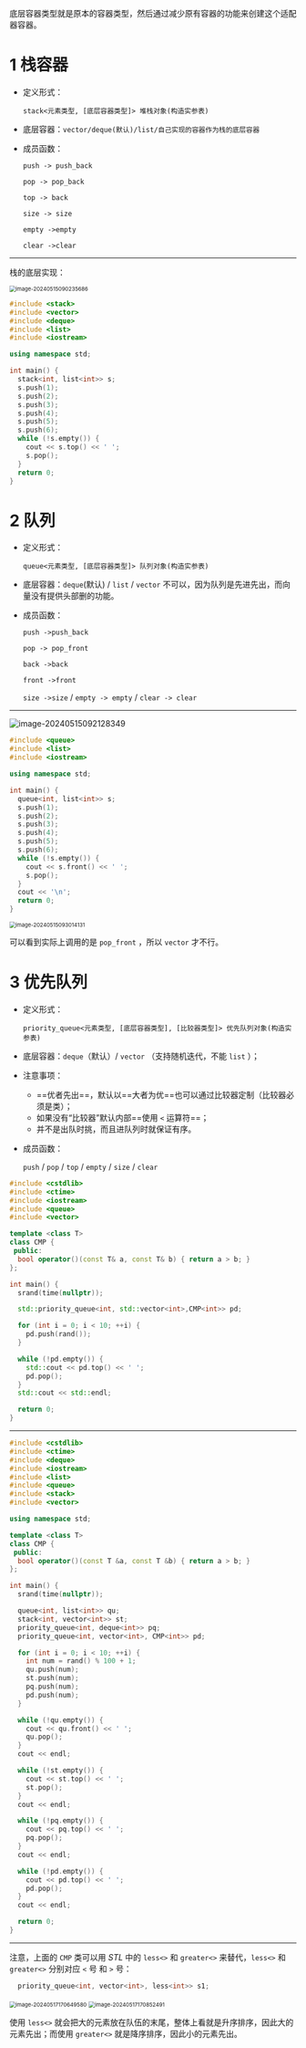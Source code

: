 底层容器类型就是原本的容器类型，然后通过减少原有容器的功能来创建这个适配器容器。

# 1 栈容器

- 定义形式：

  `stack<元素类型, [底层容器类型]> 堆栈对象(构造实参表)`

- 底层容器：`vector/deque(默认)/list/自己实现的容器作为栈的底层容器`

- 成员函数：

  `push -> push_back`

  `pop -> pop_back` 

  `top -> back`

  `size -> size`

  `empty ->empty`

  `clear ->clear`

---

栈的底层实现：

<img src="https://leafalice-image.oss-cn-hangzhou.aliyuncs.com/img/image-20240515090235686.png" alt="image-20240515090235686" style="zoom:67%;" />

```cpp
#include <stack>
#include <vector>
#include <deque>
#include <list>
#include <iostream>

using namespace std;

int main() {
  stack<int, list<int>> s;
  s.push(1);
  s.push(2);
  s.push(3);
  s.push(4);
  s.push(5);
  s.push(6);
  while (!s.empty()) {
    cout << s.top() << ' ';
    s.pop();
  }
  return 0;
}
```

# 2 队列

- 定义形式：

  `queue<元素类型, [底层容器类型]> 队列对象(构造实参表)`

- 底层容器：`deque`(默认) / `list` / `vector` 不可以，因为队列是先进先出，而向量没有提供头部删的功能。

- 成员函数：

  `push ->push_back`

  `pop -> pop_front`

  `back ->back`

  `front ->front`

  `size ->size` / `empty -> empty` / `clear -> clear`

---

![image-20240515092128349](https://leafalice-image.oss-cn-hangzhou.aliyuncs.com/img/image-20240515092128349.png)

```cpp
#include <queue>
#include <list>
#include <iostream>

using namespace std;

int main() {
  queue<int, list<int>> s;
  s.push(1);
  s.push(2);
  s.push(3);
  s.push(4);
  s.push(5);
  s.push(6);
  while (!s.empty()) {
    cout << s.front() << ' ';
    s.pop();
  }
  cout << '\n';
  return 0;
}
```

<img src="https://leafalice-image.oss-cn-hangzhou.aliyuncs.com/img/image-20240515093014131.png" alt="image-20240515093014131" style="zoom:67%;" />

可以看到实际上调用的是 `pop_front` ，所以 `vector` 才不行。

# 3 优先队列

- 定义形式：

  `priority_queue<元素类型, [底层容器类型], [比较器类型]> 优先队列对象(构造实参表)`

- 底层容器：`deque`（默认）/ `vector` （支持随机迭代，不能 `list` ）；

- 注意事项：

  - ==优者先出==，默认以==大者为优==也可以通过比较器定制（比较器必须是类）； 
  - 如果没有“比较器”默认内部==使用 `<` 运算符==；
  - 并不是出队时挑，而且进队列时就保证有序。

- 成员函数：

  `push` / `pop` / `top` / `empty` / `size` / `clear`

```cpp
#include <cstdlib>
#include <ctime>
#include <iostream>
#include <queue>
#include <vector>

template <class T>
class CMP {
 public:
  bool operator()(const T& a, const T& b) { return a > b; }
};

int main() {
  srand(time(nullptr));

  std::priority_queue<int, std::vector<int>,CMP<int>> pd;

  for (int i = 0; i < 10; ++i) {
    pd.push(rand());
  }

  while (!pd.empty()) {
    std::cout << pd.top() << ' ';
    pd.pop();
  }
  std::cout << std::endl;

  return 0;
} 
```

----

```cpp
#include <cstdlib>
#include <ctime>
#include <deque>
#include <iostream>
#include <list>
#include <queue>
#include <stack>
#include <vector>

using namespace std;

template <class T>
class CMP {
 public:
  bool operator()(const T &a, const T &b) { return a > b; }
};

int main() {
  srand(time(nullptr));

  queue<int, list<int>> qu;
  stack<int, vector<int>> st;
  priority_queue<int, deque<int>> pq;
  priority_queue<int, vector<int>, CMP<int>> pd;

  for (int i = 0; i < 10; ++i) {
    int num = rand() % 100 + 1;
    qu.push(num);
    st.push(num);
    pq.push(num);
    pd.push(num);
  }

  while (!qu.empty()) {
    cout << qu.front() << ' ';
    qu.pop();
  }
  cout << endl;

  while (!st.empty()) {
    cout << st.top() << ' ';
    st.pop();
  }
  cout << endl;

  while (!pq.empty()) {
    cout << pq.top() << ' ';
    pq.pop();
  }
  cout << endl;

  while (!pd.empty()) {
    cout << pd.top() << ' ';
    pd.pop();
  }
  cout << endl;

  return 0;
}
```

---

注意，上面的 `CMP` 类可以用 *STL* 中的 `less<>` 和 `greater<>` 来替代，`less<>` 和 `greater<>` 分别对应 `<` 号 和 `>` 号：

```cpp
  priority_queue<int, vector<int>, less<int>> s1;
```

<img src="https://leafalice-image.oss-cn-hangzhou.aliyuncs.com/img/image-20240517170649580.png" alt="image-20240517170649580" style="zoom:67%;" />

<img src="https://leafalice-image.oss-cn-hangzhou.aliyuncs.com/img/image-20240517170852491.png" alt="image-20240517170852491" style="zoom:67%;" />

使用 `less<>` 就会把大的元素放在队伍的末尾，整体上看就是升序排序，因此大的元素先出；而使用 `greater<>` 就是降序排序，因此小的元素先出。

